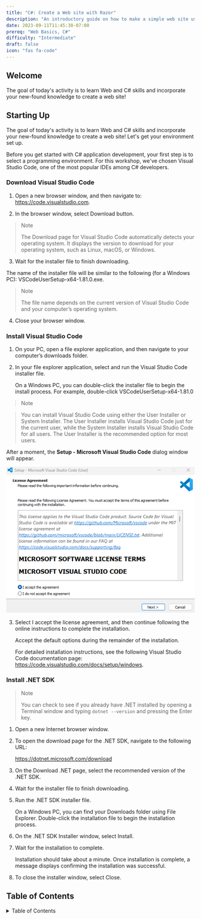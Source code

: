 ```yaml
---
title: "C#: Create a Web site with Razor"
description: "An introductory guide on how to make a simple web site using C#/Razor"
date: 2023-09-11T11:45:38-07:00
prereq: "Web Basics, C#"
difficulty: "Intermediate"
draft: false
icon: "fas fa-code"
---
```


## Welcome

The goal of today's activity is to learn Web and C# skills and incorporate your new-found knowledge to create a web site!

## Starting Up

The goal of today's activity is to learn Web and C# skills and incorporate your new-found knowledge to create a web site! Let's get your environment set up.

Before you get started with C# application development, your first step is to select a programming environment. For this workshop, we've chosen Visual Studio Code, one of the most popular IDEs among C# developers. 

### Download Visual Studio Code
1. Open a new browser window, and then navigate to: <a href="https://code.visualstudio.com" target="_blank">https://code.visualstudio.com</a>.

2. In the browser window, select Download button.

> Note
> 
> The Download page for Visual Studio Code automatically detects your operating system. It displays the version to download for your operating system, such as Linux, macOS, or Windows.

3. Wait for the installer file to finish downloading.

The name of the installer file will be similar to the following (for a Windows PC): VSCodeUserSetup-x64-1.81.0.exe.

>  Note
>
> The file name depends on the current version of Visual Studio Code and your computer’s operating system.

4. Close your browser window.

### Install Visual Studio Code
1. On your PC, open a file explorer application, and then navigate to your computer’s downloads folder.

2. In your file explorer application, select and run the Visual Studio Code installer file.

    On a Windows PC, you can double-click the installer file to begin the install process. For example, double-click VSCodeUserSetup-x64-1.81.0

>Note

>You can install Visual Studio Code using either the User Installer or System Installer. The User Installer installs Visual Studio Code just for the current user, while the System Installer installs Visual Studio Code for all users. The User Installer is the recommended option for most users.

After a moment, the **Setup - Microsoft Visual Studio Code** dialog window will appear.

<img src="media/vscodeInstaller.png" alt="Screenshot showing the Visual Studio Code Installer" />

3. Select I accept the license agreement, and then continue following the online instructions to complete the installation.

    Accept the default options during the remainder of the installation.

    For detailed installation instructions, see the following Visual Studio Code documentation page: <a href="https://code.visualstudio.com/docs/setup/windows" target="_blank">https://code.visualstudio.com/docs/setup/windows</a>.

### Install .NET SDK

> Note
> 
> You can check to see if you already have .NET installed by opening a Terminal window and typing <code>dotnet --version</code> and pressing the Enter key.

1. Open a new Internet browser window.

2. To open the download page for the .NET SDK, navigate to the following URL:

    <a href="https://dotnet.microsoft.com/download" target="_blank">https://dotnet.microsoft.com/download</a>

3. On the Download .NET page, select the recommended version of the .NET SDK.

4. Wait for the installer file to finish downloading.

5. Run the .NET SDK installer file.

    On a Windows PC, you can find your Downloads folder using File Explorer. Double-click the installation file to begin the installation process.

6. On the .NET SDK Installer window, select Install.

7. Wait for the installation to complete.

    Installation should take about a minute. Once installation is complete, a message displays confirming the installation was successful.

8. To close the installer window, select Close.


## Table of Contents

<details close>
<summary>Table of Contents</summary>
{{% children /%}}
</details>